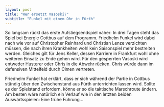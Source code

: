 ```yaml
---
layout: post
title: "Wer ersetzt Vasoski?"
subtitle: "Funkel mit einem Ohr in Fürth"
---
```


So langsam rückt das erste Aufstiegsendspiel näher: In drei Tagen steht das Spiel bei Energie Cottbus auf dem Programm. Friedhelm Funkel wird dabei nach wie vor auf Christopher Reinhard und Christian Lenze verzichten müssen, die nach ihren Krankheiten wohl kein Saisonspiel mehr bestreiten werden. Gleiches gilt für Jens Keller, dessen Karriere in Frankfurt wohl ohne weiteren Einsatz zu Ende gehen wird. Für den gesperrten Vasoski wird entweder Husterer oder Chris in die Abwehr rücken. Chris würde dann im defensiven Mittelfeld durch Cimen vertreten.

Friedhelm Funkel hat erklärt, dass er sich während der Partie in Cottbus ständig über den Zwischenstand aus Fürth unterrichten lassen wird. Sollte es der Spielstand erfordern, könne er so die taktische Marschroute ändern. Am besten wäre natürlich ein Verlauf wie in den letzten beiden Auswärtsspielen: Eine frühe Führung...
